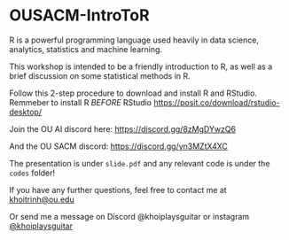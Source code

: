 # OUSACM-IntroToR

R is a powerful programming language used heavily in data science, analytics, statistics and machine learning.

This workshop is intended to be a friendly introduction to R, as well as a brief discussion on some statistical methods in R.

Follow this 2-step procedure to download and install R and RStudio. Remmeber to install R *BEFORE* RStudio
https://posit.co/download/rstudio-desktop/

Join the OU AI discord here: https://discord.gg/8zMgDYwzQ6

And the OU SACM discord: https://discord.gg/yn3MZtX4XC

The presentation is under `slide.pdf` and any relevant code is under the `codes` folder!

If you have any further questions, feel free to contact me at khoitrinh@ou.edu

Or send me a message on Discord @khoiplaysguitar or instagram [@khoiplaysguitar](https://www.instagram.com/khoiplaysguitar/)
